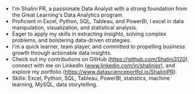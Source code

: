 - I'm Shalini PR, a passionate Data Analyst with a strong foundation from the Great Learning's Data Analytics program.
- Proficient in Excel, Python, SQL, Tableau, and PowerBI, I excel in data manipulation, visualization, and statistical analysis.
- Eager to apply my skills in extracting insights, solving complex problems, and bolstering data-driven strategies.
- I'm a quick learner, team player, and committed to propelling business growth through actionable data insights.
- Check out my contributions on GitHub (https://github.com/Shalini3120), connect with me on LinkedIn (www.linkedin.com/in/shalinipr), and explore my portfolio (https://www.datascienceportfol.io/ShaliniPR).
- Skills: Excel, Python, SQL, Tableau, PowerBI, statistics, machine learning, MySQL, data storytelling.

<!---
Shalini3120/Shalini3120 is a ✨ special ✨ repository because its `README.md` (this file) appears on your GitHub profile.
You can click the Preview link to take a look at your changes.
--->
